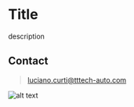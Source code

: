 # Title

description

## Contact

> luciano.curti@tttech-auto.com

![alt text](https://www.redpoints.com/wp-content/uploads/2019/01/consumer20electronics201.png)
